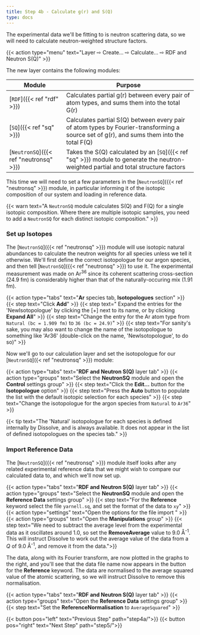 ```yaml
---
title: Step 4b - Calculate g(r) and S(Q)
type: docs
---
```



The experimental data we'll be fitting to is neutron scattering data, so we will need to calculate neutron-weighted structure factors.

{{< action type="menu" text="Layer &#8680; Create... &#8680; Calculate... &#8680; RDF and Neutron S(Q)" >}}

The new layer contains the following modules:

| Module | Purpose |
|--------|---------|
| [`RDF`]({{< ref "rdf" >}}) | Calculates partial g(r) between every pair of atom types, and sums them into the total G(r) |
| [`SQ`]({{< ref "sq" >}}) | Calculates partial S(Q) between every pair of atom types by Fourier-transforming a source set of g(r), and sums them into the total F(Q) |
| [`NeutronSQ`]({{< ref "neutronsq" >}}) | Takes the S(Q) calculated by an [`SQ`]({{< ref "sq" >}}) module to generate the neutron-weighted partial and total structure factors |

This time we will need to set a few parameters in the [`NeutronSQ`]({{< ref "neutronsq" >}}) module, in particular informing it of the isotopic composition of our system and loading in reference data.

{{< warn text="A `NeutronSQ` module calculates S(Q) and F(Q) for a single isotopic composition. Where there are multiple isotopic samples, you need to add a `NeutronSQ` for each distinct isotopic composition." >}}


### Set up Isotopes

The [`NeutronSQ`]({{< ref "neutronsq" >}}) module will use isotopic natural abundances to calculate the neutron weights for all species unless we tell it otherwise. We'll first define the correct isotopologue for our argon species, and then tell [`NeutronSQ`]({{< ref "neutronsq" >}}) to use it. The experimental measurement was made on Ar<sup>36</sup> since its coherent scattering cross-section (24.9 fm) is considerably higher than that of the naturally-occuring mix (1.91 fm).

{{< action type="tabs" text="**Ar** species tab, **Isotopologues** section" >}}
{{< step text="Click **Add**" >}}
{{< step text=" Expand the entries for the 'NewIsotopologue' by clicking the [+] next to its name, or by clicking **Expand All**" >}}
{{< step text="Change the entry for the Ar atom type from `Natural (bc = 1.909 fm)` to `36 (bc = 24.9)`" >}}
{{< step text="For sanity's sake, you may also want to change the name of the isotopologue to something like 'Ar36' (double-click on the name, 'NewIsotopologue', to do so)" >}}

Now we'll go to our calculation layer and set the isotopologue for our [`NeutronSQ`]({< ref "neutronsq" >}}) module:

{{< action type="tabs" text="**RDF and Neutron S(Q)** layer tab" >}}
{{< action type="groups" text="Select the **NeutronSQ** module and open the **Control** settings group" >}}
{{< step text="Click the **Edit...** button for the **Isotopologue** option" >}}
{{< step text="Press the **Auto** button to populate the list with the default isotopic selection for each species" >}}
{{< step text="Change the isotopologue for the argon species from `Natural` to `Ar36`" >}}

{{< tip text="The 'Natural' isotopologue for each species is defined internally by Dissolve, and is always available. It does not appear in the list of defined isotopologues on the species tab." >}}

### Import Reference Data

The [`NeutronSQ`]({{< ref "neutronsq" >}}) module itself looks after any related experimental reference data that we might wish to compare our calculated data to, and which we'll now set up.

{{< action type="tabs" text="**RDF and Neutron S(Q)** layer tab" >}}
{{< action type="groups" text="Select the **NeutronSQ** module and open the **Reference Data** settings group" >}}
{{< step text="For the **Reference** keyword select the file `yarnell.sq`, and set the format of the data to `xy`" >}}
{{< action type="settings" text="Open the options for the file import " >}}
{{< action type="groups" text="Open the **Manipulations** group" >}}
{{< step text="We need to subtract the average level from the experimental data as it oscillates around 1.0, so set the **RemoveAverage** value to 9.0 &#8491;<sup>-1</sup>. This will instruct Dissolve to work out the average value of the data from a _Q_ of 9.0 &#8491;<sup>-1</sup>, and remove it from the data.">}}

The data, along with its Fourier transform, are now plotted in the graphs to the right, and you'll see that the data file name now appears in the button for the **Reference** keyword. The data are normalised to the average squared value of the atomic scattering, so we will instruct Dissolve to remove this normalisation.

{{< action type="tabs" text="**RDF and Neutron S(Q)** layer tab" >}}
{{< action type="groups" text="Open the **Reference Data** settings group" >}}
{{< step text="Set the **ReferenceNormalisation** to `AverageSquared`" >}}


{{< button pos="left" text="Previous Step" path="step4a/">}}
{{< button pos="right" text="Next Step" path="step5/">}}
